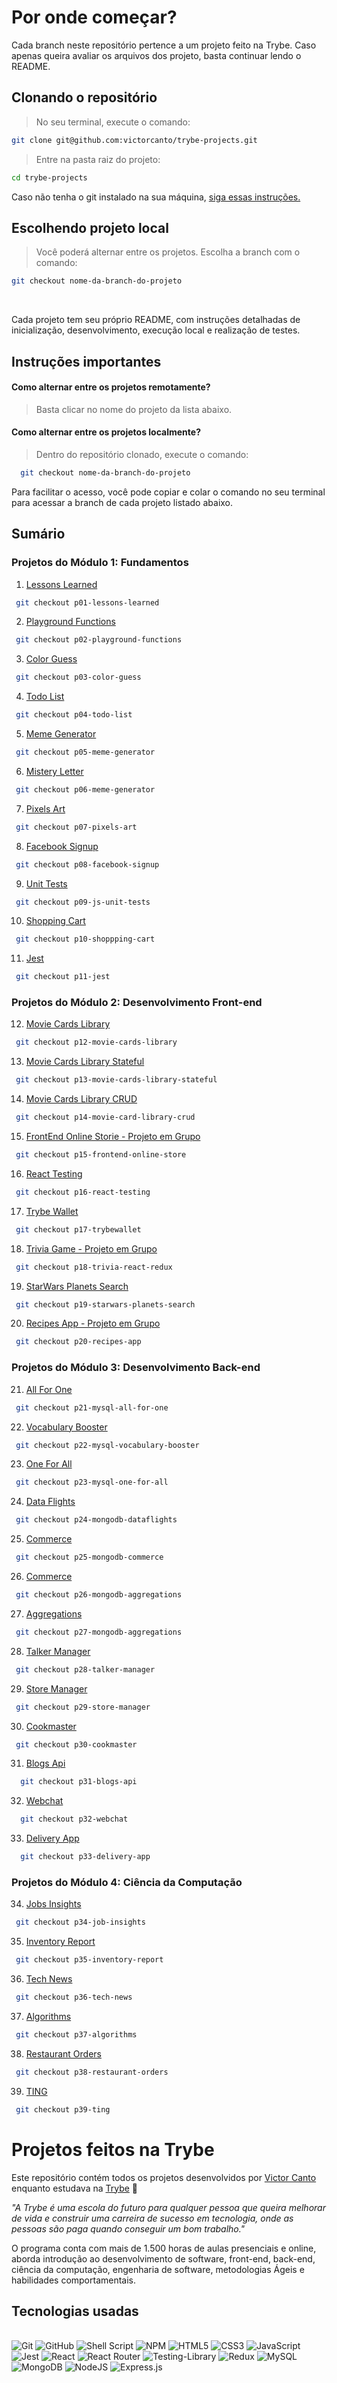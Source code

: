 
# Por onde começar?
 Cada branch neste repositório pertence a um projeto feito na Trybe. Caso apenas queira avaliar os arquivos dos projeto, basta continuar lendo o README.

 ## Clonando o repositório
 > No seu terminal, execute o comando:

 ```bash
 git clone git@github.com:victorcanto/trybe-projects.git
 ```

 >Entre na pasta raiz do projeto:

 ```bash
 cd trybe-projects
 ```
  Caso não tenha o git instalado na sua máquina, [siga essas instruções.](https://git-scm.com/downloads)
  <br/>
 
 ## Escolhendo projeto local

>Você poderá alternar entre os projetos. Escolha a branch com o comando:

 ```bash
 git checkout nome-da-branch-do-projeto
 ```
 <br/>

Cada projeto tem seu próprio README, com instruções detalhadas de inicialização, desenvolvimento, execução local e realização de testes.
</br>

## Instruções importantes

#### Como alternar entre os projetos remotamente?
> Basta clicar no nome do projeto da lista abaixo.

#### Como alternar entre os projetos localmente?
> Dentro do repositório clonado, execute o comando:
```bash
  git checkout nome-da-branch-do-projeto
```
Para facilitar o acesso, você pode copiar e colar o comando no seu terminal para acessar a branch de cada projeto listado abaixo.

## Sumário

### Projetos do Módulo 1: Fundamentos

1. [Lessons Learned](https://github.com/victorcanto/trybe-projects/tree/p01-lessons-learned)
  ```bash
   git checkout p01-lessons-learned
  ```
2. [Playground Functions](https://github.com/victorcanto/trybe-projects/tree/p02-playground-functions)
  ```bash
   git checkout p02-playground-functions
  ```
3. [Color Guess](https://github.com/victorcanto/trybe-projects/tree/p03-color-guess)
  ```bash
   git checkout p03-color-guess
  ```
4. [Todo List](https://github.com/victorcanto/trybe-projects/tree/p04-todo-list)
  ```bash
   git checkout p04-todo-list
  ```
5. [Meme Generator](https://github.com/victorcanto/trybe-projects/tree/p05-meme-generator)
  ```bash
   git checkout p05-meme-generator
  ```
6. [Mistery Letter](https://github.com/victorcanto/trybe-projects/tree/p06-mistery-letter)
  ```bash
   git checkout p06-meme-generator
  ```
7. [Pixels Art](https://github.com/victorcanto/trybe-projects/tree/p07-pixels-art)
  ```bash
   git checkout p07-pixels-art
  ```
8. [Facebook Signup](https://github.com/victorcanto/trybe-projects/tree/p08-facebook-signup)
  ```bash
   git checkout p08-facebook-signup
  ```
9. [Unit Tests](https://github.com/victorcanto/trybe-projects/tree/p09-js-unit-tests)
  ```bash
   git checkout p09-js-unit-tests
  ```
10. [Shopping Cart](https://github.com/victorcanto/trybe-projects/tree/p10-shoppping-cart)
  ```bash
   git checkout p10-shoppping-cart
  ```
11. [Jest](https://github.com/victorcanto/trybe-projects/tree/p11-jest)
  ```bash
   git checkout p11-jest
  ```
### Projetos do Módulo 2: Desenvolvimento Front-end

12. [Movie Cards Library](https://github.com/victorcanto/trybe-projects/tree/p12-movie-cards-library)
  ```bash
   git checkout p12-movie-cards-library
  ```
13. [Movie Cards Library Stateful](https://github.com/victorcanto/trybe-projects/tree/p13-movie-cards-library-stateful)
  ```bash
   git checkout p13-movie-cards-library-stateful
  ```
14. [Movie Cards Library CRUD](https://github.com/victorcanto/trybe-projects/tree/p14-movie-card-library-crud)
  ```bash
   git checkout p14-movie-card-library-crud
  ```
15. [FrontEnd Online Storie - Projeto em Grupo](https://github.com/victorcanto/trybe-projects/tree/p15-frontend-online-store)
  ```bash
   git checkout p15-frontend-online-store
  ```
16. [React Testing](https://github.com/victorcanto/trybe-projects/tree/p16-react-testing)
  ```bash
   git checkout p16-react-testing
  ```
17. [Trybe Wallet](https://github.com/victorcanto/trybe-projects/tree/p17-trybewallet)
  ```bash
   git checkout p17-trybewallet
  ```
18. [Trivia Game - Projeto em Grupo](https://github.com/victorcanto/trybe-projects/tree/p18-trivia-react-redux)
  ```bash
   git checkout p18-trivia-react-redux
  ```
19. [StarWars Planets Search](https://github.com/victorcanto/trybe-projects/tree/p19-starwars-planets-search)
  ```bash
   git checkout p19-starwars-planets-search
  ```
20. [Recipes App - Projeto em Grupo](https://github.com/victorcanto/trybe-projects/tree/p20-recipes-app)
  ```bash
   git checkout p20-recipes-app
  ```
### Projetos do Módulo 3: Desenvolvimento Back-end

21. [All For One](https://github.com/victorcanto/trybe-projects/tree/p21-mysql-all-for-one)
  ```bash
   git checkout p21-mysql-all-for-one
  ```
22. [Vocabulary Booster](https://github.com/victorcanto/trybe-projects/tree/p22-mysql-vocabulary-booster)
  ```bash
   git checkout p22-mysql-vocabulary-booster
  ```
23. [One For All](https://github.com/victorcanto/trybe-projects/tree/p23-mysql-one-for-all)
  ```bash
   git checkout p23-mysql-one-for-all
  ```
  
24. [Data Flights](https://github.com/victorcanto/trybe-projects/tree/p24-mongodb-dataflights)
  ```bash
   git checkout p24-mongodb-dataflights
  ```
25. [Commerce](https://github.com/victorcanto/trybe-projects/tree/p25-mongodb-commerce)
  ```bash
   git checkout p25-mongodb-commerce
  ```
26. [Commerce](https://github.com/victorcanto/trybe-projects/tree/p26-mongodb-aggregations)
  ```bash
   git checkout p26-mongodb-aggregations
  ```
27. [Aggregations](https://github.com/victorcanto/trybe-projects/tree/p27-mongodb-aggregations)
  ```bash
   git checkout p27-mongodb-aggregations
  ```
28. [Talker Manager](https://github.com/victorcanto/trybe-projects/tree/p28-talker-manager)
  ```bash
   git checkout p28-talker-manager
  ```
29. [Store Manager](https://github.com/victorcanto/trybe-projects/tree/p29-store-manager)
  ```bash
   git checkout p29-store-manager
  ```
30. [Cookmaster](https://github.com/victorcanto/trybe-projects/tree/p30-cookmaster)
  ```bash
   git checkout p30-cookmaster
  ```
31. [Blogs Api](https://github.com/victorcanto/trybe-projects/tree/p31-blogs-api)
 ```bash
   git checkout p31-blogs-api
  ```
32. [Webchat](https://github.com/victorcanto/trybe-projects/tree/p32-webchat)
 ```bash
   git checkout p32-webchat
  ```
33. [Delivery App](https://github.com/victorcanto/trybe-projects/tree/p33-delivery-app)
 ```bash
   git checkout p33-delivery-app
  ```
### Projetos do Módulo 4: Ciência da Computação

34. [Jobs Insights](https://github.com/victorcanto/trybe-projects/tree/p34-job-insights)
  ```bash
   git checkout p34-job-insights
  ```
35. [Inventory Report](https://github.com/victorcanto/trybe-projects/tree/p35-inventory-report)
  ```bash
   git checkout p35-inventory-report
  ```
36. [Tech News](https://github.com/victorcanto/trybe-projects/tree/p36-tech-news)
  ```bash
   git checkout p36-tech-news
  ```
37. [Algorithms](https://github.com/victorcanto/trybe-projects/tree/p37-algorithms)
  ```bash
   git checkout p37-algorithms
  ```
38. [Restaurant Orders](https://github.com/victorcanto/trybe-projects/tree/p38-restaurant-orders)
  ```bash
   git checkout p38-restaurant-orders
  ```
39. [TING](https://github.com/victorcanto/trybe-projects/tree/p39-ting)
  ```bash
   git checkout p39-ting
  ```

# Projetos feitos na Trybe

Este repositório contém todos os projetos desenvolvidos por [Victor Canto](https://www.linkedin.com/in/vscanto/)
enquanto estudava na [Trybe](https://www.betrybe.com/) :rocket:

_"A Trybe é uma escola do futuro para qualquer pessoa que queira melhorar de vida e construir uma carreira de sucesso em tecnologia, onde as pessoas são paga quando conseguir um bom trabalho."_

O programa conta com mais de 1.500 horas de aulas presenciais e online, aborda introdução ao desenvolvimento de software, front-end, back-end, ciência da computação, engenharia de software, metodologias Ágeis e habilidades comportamentais.

## Tecnologias usadas
<br/>
<div>
  <img alt="Git" src="https://img.shields.io/badge/git-%23F05033.svg?style=for-the-badge&logo=git&logoColor=white" />
  <img alt="GitHub" src="https://img.shields.io/badge/github-%23121011.svg?style=for-the-badge&logo=github&logoColor=white" />
  <img alt="Shell Script" src="https://img.shields.io/badge/shell_script-%23121011.svg?style=for-the-badge&logo=gnu-bash&logoColor=white" />
  <img alt="NPM" src="https://img.shields.io/badge/NPM-%23000000.svg?style=for-the-badge&logo=npm&logoColor=white" />
  <img alt="HTML5" src="https://img.shields.io/badge/html5-%23E34F26.svg?style=for-the-badge&logo=html5&logoColor=white" />
  <img alt="CSS3" src="https://img.shields.io/badge/css3-%231572B6.svg?style=for-the-badge&logo=css3&logoColor=white" />
  <img alt="JavaScript" src="https://img.shields.io/badge/javascript-%23323330.svg?style=for-the-badge&logo=javascript&logoColor=%23F7DF1E" />
  <img alt="Jest" src="https://img.shields.io/badge/-jest-%23C21325?style=for-the-badge&logo=jest&logoColor=white" />
  <img alt="React" src="https://img.shields.io/badge/react-%2320232a.svg?style=for-the-badge&logo=react&logoColor=%2361DAFB" />
  <img alt="React Router" src="https://img.shields.io/badge/React_Router-CA4245?style=for-the-badge&logo=react-router&logoColor=white" />
  <img alt="Testing-Library" src="https://img.shields.io/badge/-TestingLibrary-%23E33332?style=for-the-badge&logo=testing-library&logoColor=white" />
  <img alt="Redux" src="https://img.shields.io/badge/redux-%23593d88.svg?style=for-the-badge&logo=redux&logoColor=white" />
  <img alt="MySQL" src="https://img.shields.io/badge/MySQL-00000F?style=for-the-badge&logo=mysql&logoColor=white" />
  <img alt="MongoDB" src="https://img.shields.io/badge/MongoDB-4EA94B?style=for-the-badge&logo=mongodb&logoColor=white" />
  <img alt="NodeJS" src="https://img.shields.io/badge/node.js-6DA55F?style=for-the-badge&logo=node.js&logoColor=white" />
  <img alt="Express.js" src="https://img.shields.io/badge/express.js-%23404d59.svg?style=for-the-badge&logo=express&logoColor=%2361DAFB" />
</div>
<br/>

